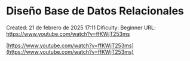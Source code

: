 # Diseño Base de Datos Relacionales

Created: 21 de febrero de 2025 17:11
Dificulty: Beginner
URL: https://www.youtube.com/watch?v=ffKWjT253ms

[https://www.youtube.com/watch?v=ffKWjT253ms](https://www.youtube.com/watch?v=ffKWjT253ms)
